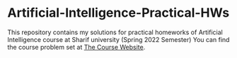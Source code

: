 # Artificial-Intelligence-Practical-HWs
This repository contains my solutions for practical homeworks of Artificial Intelligence course at Sharif university (Spring 2022 Semester)
You can find the course problem set at [The Course Website](https://sut-ai.github.io/pages/problem_sets/).
